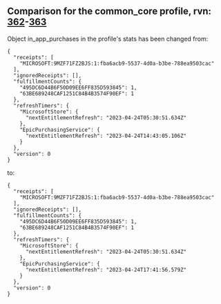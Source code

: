 ## Comparison for the common_core profile, rvn: [362](https://github.com/PRO100KatYT/FortniteProfileRevisions/tree/main/profiles/common_core/362%20common_core.json)-[363](https://github.com/PRO100KatYT/FortniteProfileRevisions/tree/main/profiles/common_core/363%20common_core.json)

Object in_app_purchases in the profile's stats has been changed from:

```
{
  "receipts": [
    "MICROSOFT:9MZF71FZ2BJS:1:fba6acb9-5537-4d0a-b3be-788ea9503cac"
  ],
  "ignoredReceipts": [],
  "fulfillmentCounts": {
    "495DC6D44B6F50D09EE6FF835D593845": 1,
    "63BE689248CAF1251C84B4B3574F90EF": 1
  },
  "refreshTimers": {
    "MicrosoftStore": {
      "nextEntitlementRefresh": "2023-04-24T05:30:51.634Z"
    },
    "EpicPurchasingService": {
      "nextEntitlementRefresh": "2023-04-24T14:43:05.106Z"
    }
  },
  "version": 0
}
```

to:

```
{
  "receipts": [
    "MICROSOFT:9MZF71FZ2BJS:1:fba6acb9-5537-4d0a-b3be-788ea9503cac"
  ],
  "ignoredReceipts": [],
  "fulfillmentCounts": {
    "495DC6D44B6F50D09EE6FF835D593845": 1,
    "63BE689248CAF1251C84B4B3574F90EF": 1
  },
  "refreshTimers": {
    "MicrosoftStore": {
      "nextEntitlementRefresh": "2023-04-24T05:30:51.634Z"
    },
    "EpicPurchasingService": {
      "nextEntitlementRefresh": "2023-04-24T17:41:56.579Z"
    }
  },
  "version": 0
}
```

<br><br>
